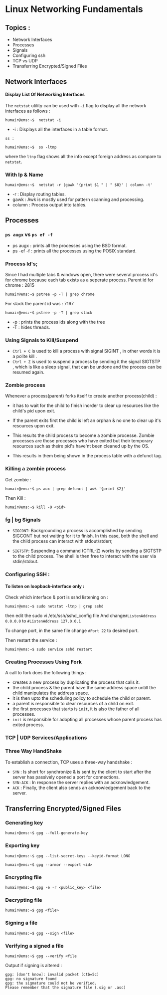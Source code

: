 # Linux Networking Fundamentals

## Topics :
* Network Interfaces
* Processes
* Signals
* Configuring ssh
* TCP vs UDP
* Transferring Encrypted/Signed Files

  

## Network Interfaces 

#### Display List Of Networking Interfaces
The `netstat` utility can be used with `-i` flag to display all the network interfaces as follows : 
```console
humair@ems:~$  netstat -i
```
* -i : Displays all the interfaces in a table format.

`ss : `
```console
humair@ems:~$  ss -ltnp
```
where the `ltnp` flag shows all the info except foreign address as compare to `netstat`.

### With Ip & Name
```console
humair@ems:~$  netstat -r |gawk '{print $1 " | " $8}' | column -t'
``````
* -r : Display routing tables.
* gawk : Awk is mostly used for pattern scanning and processing.
* column : Process output into tables.

## Processes

### `ps augx` vs `ps ef -f`
* ps augx : prints all the processes using the BSD format.
* ps -ef -f : prints all the processes using the POSIX standard.

### Process Id's;

Since I had multiple tabs & windows open, there were several process id's for chrome because each tab exists as a seperate process. Parent id for chrome : 2815

```console
humair@ems:~$ pstree -p -T | grep chrome
```
For slack the parent id was : 7167
```console
humair@ems:~$ pstree -p -T | grep slack
```
* -p : prints the process ids along with the tree
* -T : hides threads.

### Using Signals to Kill/Suspend

* `Ctrl + C` is used to kill a process with signal SIGINT , in other words it is a polite kill . 
* `Ctrl + Z` is used to suspend a process by sending it the signal SIGTSTP , which is like a sleep signal, that can be undone and the process can be resumed again.

### Zombie process

Whenever a process(parent) forks itself to create another process(child) : 
* it has to wait for the child to finish inorder to clear up resources like the child's pid upon exit. 

* If the parent exits first the child is left an orphan & no one to clear up it's resources upon exit. 

* This results the child process to become a zombie processe. Zombie processes are those processes who have exited but their temporary resources such as theire pid's have'nt been cleaned up by the OS.

* This results in them being shown in the process table with a defunct tag.

### Killing a zombie process
Get zombie :
 ```console
humair@ems:~$ ps aux | grep defunct | awk '{print $2}'
```
Then Kill : 
 ```console
humair@ems:~$ kill -9 <pid>
```
### fg | bg Signals

* `SIGCONT`: Backgrounding a process is accomplished by sending SIGCONT but not waiting for it to finish. In this case, both the shell and the child process can interact with stdout/stderr,

* `SIGTSTP`: Suspending a command (CTRL-Z) works by sending a SIGTSTP to the child process. The shell is then free to interact with the user via stdin/stdout.

### Configuring SSH : 
#### To listen on loopback-interface only : 

Check which interface & port is sshd listening on : 
 ```console
humair@ems:~$ sudo netstat -ltnp | grep sshd
```
then edit the sudo vi /etc/ssh/sshd_config file 
And change`#ListenAddress 0.0.0.0` to `#ListenAddress 127.0.0.1`

To change port, in the same file change `#Port 22` to desired port.

Then restart the service : 
 ```console
humair@ems:~$ sudo service sshd restart
```
### Creating Processes Using Fork

A call to fork does the following things :

* creates a new process by duplicating the process that calls it. 
* the child process & the parent have the same address space untill the child manipulates the address space.
* it is then upto the scheduling policy to schedule the child or parent.
* a parent is responsible to clear resources of a child on exit.
* the first processes that starts is `init`, it is also the father of all processes.
* `init` is responsible for adopting all processes whose parent process has exited process.

### TCP | UDP Services/Applications

### Three Way HandShake

To establish a connection, TCP uses a three-way handshake : 

* `SYN` : Is short for synchronize & is sent by the client to start after the server has passively opened a port for connections.
* `SYN-ACK` : In response the server replies with an acknowledgement.
* `ACK` : Finally, the client also sends an acknowledgement back to the server.

## Transferring Encrypted/Signed Files

### Generating key
 
 ```console
humair@ems:~$ gpg --full-generate-key
```

### Exporting key
 
 ```console
humair@ems:~$ gpg --list-secret-keys --keyid-format LONG
```

 ```console
humair@ems:~$ gpg --armor --export <id>
```
### Encrypting file
 
 ```console
humair@ems:~$ gpg -e -r <public_key> <file>
```

### Decrypting file
 
 ```console
humair@ems:~$ gpg <file>
```
### Signing a file
 
 ```console
humair@ems:~$ gpg --sign <file>
```
### Verifying a signed a file
 
 ```console
humair@ems:~$ gpg --verify <file
```
Output if signing is altered :
```
gpg: [don't know]: invalid packet (ctb=5c)
gpg: no signature found
gpg: the signature could not be verified.
Please remember that the signature file (.sig or .asc)
```


